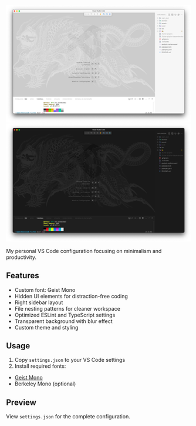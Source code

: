 ![Light Theme](./images/light.png#gh-light-mode-only)
![Dark Theme](./images/dark.png#gh-dark-mode-only)

My personal VS Code configuration focusing on minimalism and productivity.

## Features

- Custom font: Geist Mono
- Hidden UI elements for distraction-free coding
- Right sidebar layout
- File nesting patterns for cleaner workspace
- Optimized ESLint and TypeScript settings
- Transparent background with blur effect
- Custom theme and styling

## Usage

1. Copy `settings.json` to your VS Code settings
2. Install required fonts:
  - [Geist Mono](https://vercel.com/font)
  - Berkeley Mono (optional)

## Preview

View `settings.json` for the complete configuration.
